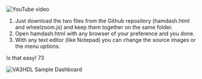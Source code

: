 ![YouTube video](https://www.youtube.com/watch?v=sIdqMQTGNSc)

1. Just download the two files from the Github repository (hamdash.html and wheelzoom.js) and keep them together on the same folder.
2. Open hamdash.html with any browser of your preference and you done.
3. With any text editor (like Notepad) you can change the source images or the menu options.

Is that easy!
73

![VA3HDL Sample Dashboard](https://github.com/VA3HDL/hamdashboard/blob/main/dashboard_sample.png?raw=true)
